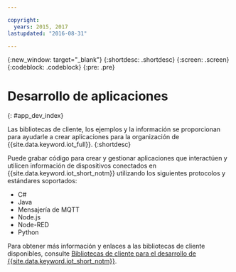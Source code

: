 ```yaml
---

copyright:
  years: 2015, 2017
lastupdated: "2016-08-31"

---
```


{:new_window: target="_blank"}
{:shortdesc: .shortdesc}
{:screen: .screen}
{:codeblock: .codeblock}
{:pre: .pre}

# Desarrollo de aplicaciones
{: #app_dev_index}

Las bibliotecas de cliente, los ejemplos y la información se proporcionan para ayudarle a crear aplicaciones para la organización de {{site.data.keyword.iot_full}}.
{:shortdesc}

Puede grabar código para crear y gestionar aplicaciones que interactúen y utilicen información de dispositivos conectados en {{site.data.keyword.iot_short_notm}} utilizando los siguientes protocolos y estándares soportados:

- C#
- Java
- Mensajería de MQTT
- Node.js
- Node-RED
- Python

Para obtener más información y enlaces a las bibliotecas de cliente disponibles, consulte [Bibliotecas de cliente para el desarrollo de {{site.data.keyword.iot_short_notm}}](../iot_platform_client_lib.html).
